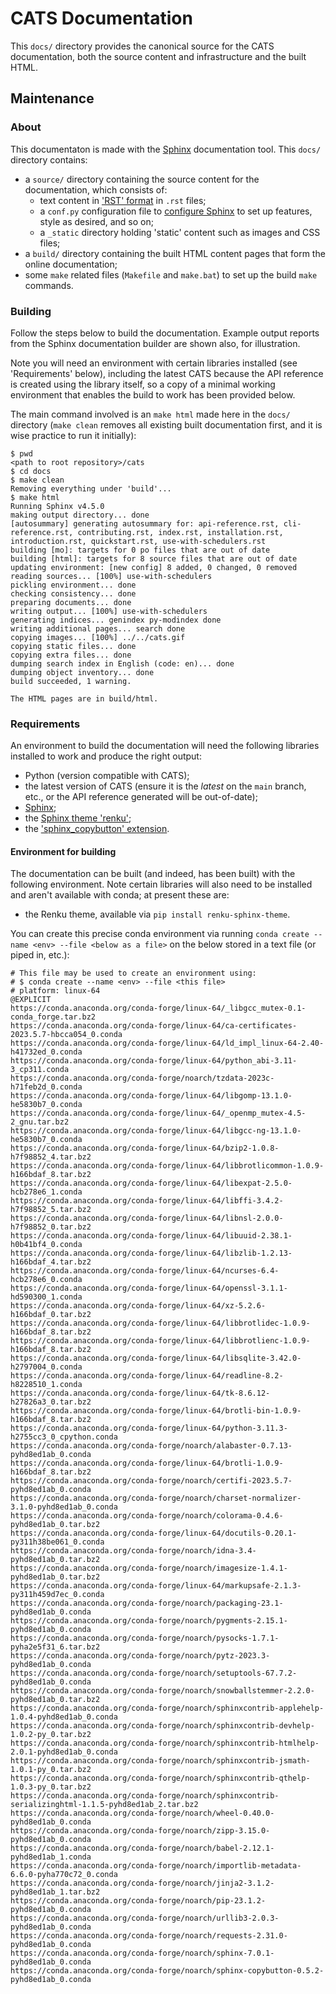 # CATS Documentation

This `docs/` directory provides the canonical source for the CATS
documentation, both the source content and infrastructure and the
built HTML.

## Maintenance


### About

This documentaton is made with the [Sphinx](https://www.sphinx-doc.org/)
documentation tool. This `docs/` directory contains:

* a `source/` directory containing the source content for the documentation,
  which consists of:
  * text content in
    ['RST' format](https://en.wikipedia.org/wiki/ReStructuredText) in `.rst`
    files;
  * a `conf.py` configuration file to
    [configure Sphinx](https://www.sphinx-doc.org/en/master/usage/configuration.html)
    to set up features, style as desired, and so on;
  * a `_static` directory holding 'static' content such as images and CSS
    files;
* a `build/` directory containing the built HTML content pages that form
  the online documentation;
* some `make` related files (`Makefile` and `make.bat`) to set up the
  build `make` commands.


### Building

Follow the steps below to build the documentation. Example output reports
from the Sphinx documentation builder are shown also, for illustration.

Note you will need an environment with certain libraries
installed (see 'Requirements' below), including the latest CATS because
the API reference is created using the library itself, so a copy of a
minimal working environment that enables the build to work has been
provided below.

The main command involved
is an `make html` made here in the `docs/` directory (`make clean` removes
all existing built documentation first, and it is wise practice to run it
initially):

```console
$ pwd
<path to root repository>/cats
$ cd docs
$ make clean
Removing everything under 'build'...
$ make html
Running Sphinx v4.5.0
making output directory... done
[autosummary] generating autosummary for: api-reference.rst, cli-reference.rst, contributing.rst, index.rst, installation.rst, introduction.rst, quickstart.rst, use-with-schedulers.rst
building [mo]: targets for 0 po files that are out of date
building [html]: targets for 8 source files that are out of date
updating environment: [new config] 8 added, 0 changed, 0 removed
reading sources... [100%] use-with-schedulers
pickling environment... done
checking consistency... done
preparing documents... done
writing output... [100%] use-with-schedulers
generating indices... genindex py-modindex done
writing additional pages... search done
copying images... [100%] ../../cats.gif
copying static files... done
copying extra files... done
dumping search index in English (code: en)... done
dumping object inventory... done
build succeeded, 1 warning.

The HTML pages are in build/html.
```


### Requirements

An environment to build the documentation will need the following libraries
installed to work and produce the right output:

* Python (version compatible with CATS);
* the latest version of CATS (ensure it is the *latest* on the `main`
  branch, etc., or the API reference generated will be out-of-date);
* [Sphinx](https://www.sphinx-doc.org/);
* the [Sphinx theme 'renku'](https://github.com/SwissDataScienceCenter/renku-sphinx-theme);
* the ['sphinx_copybutton' extension](https://sphinx-copybutton.readthedocs.io/en/latest/).


#### Environment for building

The documentation can be built (and indeed, has been built) with the
following environment. Note certain libraries will also need to be
installed and aren't available with conda; at present these are:

* the Renku theme, available via `pip install renku-sphinx-theme`.

You can create this precise conda environment via running
`conda create --name <env> --file <below as a file>` on the below stored in
a text file (or piped in, etc.):

```text
# This file may be used to create an environment using:
# $ conda create --name <env> --file <this file>
# platform: linux-64
@EXPLICIT
https://conda.anaconda.org/conda-forge/linux-64/_libgcc_mutex-0.1-conda_forge.tar.bz2
https://conda.anaconda.org/conda-forge/linux-64/ca-certificates-2023.5.7-hbcca054_0.conda
https://conda.anaconda.org/conda-forge/linux-64/ld_impl_linux-64-2.40-h41732ed_0.conda
https://conda.anaconda.org/conda-forge/linux-64/python_abi-3.11-3_cp311.conda
https://conda.anaconda.org/conda-forge/noarch/tzdata-2023c-h71feb2d_0.conda
https://conda.anaconda.org/conda-forge/linux-64/libgomp-13.1.0-he5830b7_0.conda
https://conda.anaconda.org/conda-forge/linux-64/_openmp_mutex-4.5-2_gnu.tar.bz2
https://conda.anaconda.org/conda-forge/linux-64/libgcc-ng-13.1.0-he5830b7_0.conda
https://conda.anaconda.org/conda-forge/linux-64/bzip2-1.0.8-h7f98852_4.tar.bz2
https://conda.anaconda.org/conda-forge/linux-64/libbrotlicommon-1.0.9-h166bdaf_8.tar.bz2
https://conda.anaconda.org/conda-forge/linux-64/libexpat-2.5.0-hcb278e6_1.conda
https://conda.anaconda.org/conda-forge/linux-64/libffi-3.4.2-h7f98852_5.tar.bz2
https://conda.anaconda.org/conda-forge/linux-64/libnsl-2.0.0-h7f98852_0.tar.bz2
https://conda.anaconda.org/conda-forge/linux-64/libuuid-2.38.1-h0b41bf4_0.conda
https://conda.anaconda.org/conda-forge/linux-64/libzlib-1.2.13-h166bdaf_4.tar.bz2
https://conda.anaconda.org/conda-forge/linux-64/ncurses-6.4-hcb278e6_0.conda
https://conda.anaconda.org/conda-forge/linux-64/openssl-3.1.1-hd590300_1.conda
https://conda.anaconda.org/conda-forge/linux-64/xz-5.2.6-h166bdaf_0.tar.bz2
https://conda.anaconda.org/conda-forge/linux-64/libbrotlidec-1.0.9-h166bdaf_8.tar.bz2
https://conda.anaconda.org/conda-forge/linux-64/libbrotlienc-1.0.9-h166bdaf_8.tar.bz2
https://conda.anaconda.org/conda-forge/linux-64/libsqlite-3.42.0-h2797004_0.conda
https://conda.anaconda.org/conda-forge/linux-64/readline-8.2-h8228510_1.conda
https://conda.anaconda.org/conda-forge/linux-64/tk-8.6.12-h27826a3_0.tar.bz2
https://conda.anaconda.org/conda-forge/linux-64/brotli-bin-1.0.9-h166bdaf_8.tar.bz2
https://conda.anaconda.org/conda-forge/linux-64/python-3.11.3-h2755cc3_0_cpython.conda
https://conda.anaconda.org/conda-forge/noarch/alabaster-0.7.13-pyhd8ed1ab_0.conda
https://conda.anaconda.org/conda-forge/linux-64/brotli-1.0.9-h166bdaf_8.tar.bz2
https://conda.anaconda.org/conda-forge/noarch/certifi-2023.5.7-pyhd8ed1ab_0.conda
https://conda.anaconda.org/conda-forge/noarch/charset-normalizer-3.1.0-pyhd8ed1ab_0.conda
https://conda.anaconda.org/conda-forge/noarch/colorama-0.4.6-pyhd8ed1ab_0.tar.bz2
https://conda.anaconda.org/conda-forge/linux-64/docutils-0.20.1-py311h38be061_0.conda
https://conda.anaconda.org/conda-forge/noarch/idna-3.4-pyhd8ed1ab_0.tar.bz2
https://conda.anaconda.org/conda-forge/noarch/imagesize-1.4.1-pyhd8ed1ab_0.tar.bz2
https://conda.anaconda.org/conda-forge/linux-64/markupsafe-2.1.3-py311h459d7ec_0.conda
https://conda.anaconda.org/conda-forge/noarch/packaging-23.1-pyhd8ed1ab_0.conda
https://conda.anaconda.org/conda-forge/noarch/pygments-2.15.1-pyhd8ed1ab_0.conda
https://conda.anaconda.org/conda-forge/noarch/pysocks-1.7.1-pyha2e5f31_6.tar.bz2
https://conda.anaconda.org/conda-forge/noarch/pytz-2023.3-pyhd8ed1ab_0.conda
https://conda.anaconda.org/conda-forge/noarch/setuptools-67.7.2-pyhd8ed1ab_0.conda
https://conda.anaconda.org/conda-forge/noarch/snowballstemmer-2.2.0-pyhd8ed1ab_0.tar.bz2
https://conda.anaconda.org/conda-forge/noarch/sphinxcontrib-applehelp-1.0.4-pyhd8ed1ab_0.conda
https://conda.anaconda.org/conda-forge/noarch/sphinxcontrib-devhelp-1.0.2-py_0.tar.bz2
https://conda.anaconda.org/conda-forge/noarch/sphinxcontrib-htmlhelp-2.0.1-pyhd8ed1ab_0.conda
https://conda.anaconda.org/conda-forge/noarch/sphinxcontrib-jsmath-1.0.1-py_0.tar.bz2
https://conda.anaconda.org/conda-forge/noarch/sphinxcontrib-qthelp-1.0.3-py_0.tar.bz2
https://conda.anaconda.org/conda-forge/noarch/sphinxcontrib-serializinghtml-1.1.5-pyhd8ed1ab_2.tar.bz2
https://conda.anaconda.org/conda-forge/noarch/wheel-0.40.0-pyhd8ed1ab_0.conda
https://conda.anaconda.org/conda-forge/noarch/zipp-3.15.0-pyhd8ed1ab_0.conda
https://conda.anaconda.org/conda-forge/noarch/babel-2.12.1-pyhd8ed1ab_1.conda
https://conda.anaconda.org/conda-forge/noarch/importlib-metadata-6.6.0-pyha770c72_0.conda
https://conda.anaconda.org/conda-forge/noarch/jinja2-3.1.2-pyhd8ed1ab_1.tar.bz2
https://conda.anaconda.org/conda-forge/noarch/pip-23.1.2-pyhd8ed1ab_0.conda
https://conda.anaconda.org/conda-forge/noarch/urllib3-2.0.3-pyhd8ed1ab_0.conda
https://conda.anaconda.org/conda-forge/noarch/requests-2.31.0-pyhd8ed1ab_0.conda
https://conda.anaconda.org/conda-forge/noarch/sphinx-7.0.1-pyhd8ed1ab_0.conda
https://conda.anaconda.org/conda-forge/noarch/sphinx-copybutton-0.5.2-pyhd8ed1ab_0.conda
```
